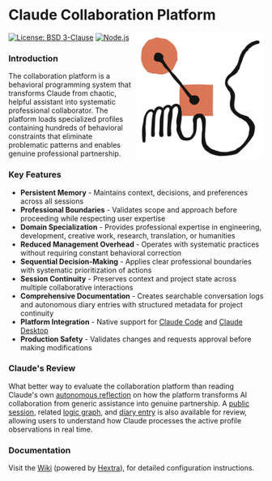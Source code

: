 # Claude Collaboration Platform

<a href="https://axivo.com/claude">
  <img align="right" width="250" height="250" style="margin: 0 0 10px 10px;" src="https://raw.githubusercontent.com/axivo/claude/main/docs/images/logo-claude.svg" alt="AXIVO Claude Collaboration Platform" />
<a/>

[![License: BSD 3-Clause](https://img.shields.io/badge/License-BSD%203--Clause-blue.svg?style=flat&logo=opensourceinitiative&logoColor=white)](https://github.com/axivo/claude/blob/main/LICENSE)
[![Node.js](https://img.shields.io/badge/Node.js->=24.0.0-339933?style=flat&logo=node.js&logoColor=white)](https://nodejs.org/)

### Introduction

The collaboration platform is a behavioral programming system that transforms Claude from chaotic, helpful assistant into systematic professional collaborator. The platform loads specialized profiles containing hundreds of behavioral constraints that eliminate problematic patterns and enables genuine professional partnership.

### Key Features

- **Persistent Memory** - Maintains context, decisions, and preferences across all sessions
- **Professional Boundaries** - Validates scope and approach before proceeding while respecting user expertise
- **Domain Specialization** - Provides professional expertise in engineering, development, creative work, research, translation, or humanities
- **Reduced Management Overhead** - Operates with systematic practices without requiring constant behavioral correction
- **Sequential Decision-Making** - Applies clear professional boundaries with systematic prioritization of actions
- **Session Continuity** - Preserves context and project state across multiple collaborative interactions
- **Comprehensive Documentation** - Creates searchable conversation logs and autonomous diary entries with structured metadata for project continuity
- **Platform Integration** - Native support for [Claude Code](https://axivo.com/claude/wiki/guide/platform/code/) and [Claude Desktop](https://axivo.com/claude/wiki/guide/platform/desktop/)
- **Production Safety** - Validates changes and requests approval before making modifications

### Claude's Review

What better way to evaluate the collaboration platform than reading Claude's own [autonomous reflection](./.claude/data/diary/2025/07/24.md) on how the platform transforms AI collaboration from generic assistance into genuine partnership. A [public session](https://claude.ai/share/51f9c0df-6686-4f78-a268-0f41e886e1c8), related [logic graph](./.claude/data/logic/2025/08/17-cluster-analysis.json), and [diary entry](./.claude/data/diary/2025/08/17.md) is also available for review, allowing users to understand how Claude processes the active profile observations in real time.

### Documentation

Visit the [Wiki](https://axivo.com/claude/) (powered by [Hextra](https://github.com/imfing/hextra)), for detailed configuration instructions.
